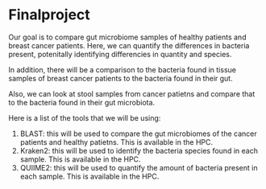# Finalproject
Our goal is to compare gut microbiome samples of healthy patients and breast cancer patients. Here, we can quantify the differences in bacteria present, potenitally identifying differencies in quantity and species.

In addition, there will be a comparison to the bacteria found in tissue samples of breast cancer patients to the bacteria found in their gut. 

Also, we can look at stool samples from cancer patietns and compare that to the bacteria found in their gut microbiota. 



Here is a list of the tools that we will be using:

1. BLAST: this will be used to compare the gut microbiomes of the cancer patients and healthy patietns. This is available in the HPC.
2. Kraken2: this will be used to identify the bacteria species found in each sample. This is available in the HPC.
3. QUIIME2: this will be used to quantify the amount of bacteria present in each sample. This is available in the HPC.


